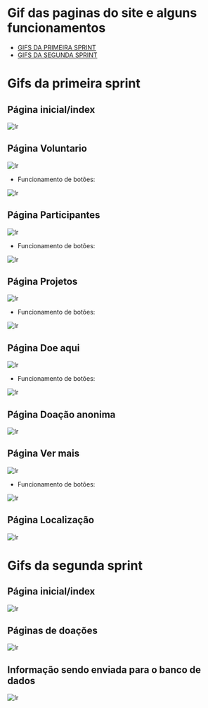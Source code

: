# Gif das paginas do site e alguns funcionamentos

- [GIFS DA PRIMEIRA SPRINT](#Gifs-da-primeira-sprint)
- [GIFS DA SEGUNDA SPRINT](#Gifs-da-segunda-sprint)

# Gifs da primeira sprint

## Página inicial/index


![Ir](https://github.com/Iridium-FATEC/PI-IRIDIUM/blob/main/Projeto/P%C3%A1ginas_gifs/pagina%20inicial.gif)


## Página Voluntario


![Ir](https://github.com/Iridium-FATEC/PI-IRIDIUM/blob/main/Projeto/P%C3%A1ginas_gifs/P%C3%A1gina%20voluntarios.gif)


- Funcionamento de botões:


![Ir](https://github.com/Iridium-FATEC/PI-IRIDIUM/blob/main/Projeto/P%C3%A1ginas_gifs/bot%C3%B5es%20voluntario%20e%20voltar.gif)


## Página Participantes


![Ir](https://github.com/Iridium-FATEC/PI-IRIDIUM/blob/main/Projeto/P%C3%A1ginas_gifs/pagina%20participantes.gif)


- Funcionamento de botões:


![Ir](https://github.com/Iridium-FATEC/PI-IRIDIUM/blob/main/Projeto/P%C3%A1ginas_gifs/botoes%20de%20participante%20e%20voltar.gif)


## Página Projetos


![Ir](https://github.com/Iridium-FATEC/PI-IRIDIUM/blob/main/Projeto/P%C3%A1ginas_gifs/projetos.gif)


- Funcionamento de botões:


![Ir](https://github.com/Iridium-FATEC/PI-IRIDIUM/blob/main/Projeto/P%C3%A1ginas_gifs/bot%C3%B5es%20de%20projeto%20e%20voltar.gif)


## Página Doe aqui


![Ir](https://github.com/Iridium-FATEC/PI-IRIDIUM/blob/main/Projeto/P%C3%A1ginas_gifs/P%C3%A1gina%20Doa%C3%A7%C3%B5es.gif)


- Funcionamento de botões:


![Ir](https://github.com/Iridium-FATEC/PI-IRIDIUM/blob/main/Projeto/P%C3%A1ginas_gifs/Bot%C3%B5es%20do%20doa%C3%A7%C3%B5es%20e%20voltar.gif)


## Página Doação anonima


![Ir](https://github.com/Iridium-FATEC/PI-IRIDIUM/blob/main/Projeto/P%C3%A1ginas_gifs/P%C3%A1gina%20doa%C3%A7%C3%B5es%20anonima.gif)


## Página Ver mais


![Ir](https://github.com/Iridium-FATEC/PI-IRIDIUM/blob/main/Projeto/P%C3%A1ginas_gifs/ver%20mais.png)


- Funcionamento de botões:


![Ir](https://github.com/Iridium-FATEC/PI-IRIDIUM/blob/main/Projeto/P%C3%A1ginas_gifs/bot%C3%B5es%20ver%20mais%20e%20voltar.gif)


## Página Localização


![Ir](https://github.com/Iridium-FATEC/PI-IRIDIUM/blob/main/Projeto/P%C3%A1ginas_gifs/localiza%C3%A7%C3%A3o.gif)







# Gifs da segunda sprint


## Página inicial/index


![Ir](https://github.com/Iridium-FATEC/PI-IRIDIUM/blob/main/Projeto/P%C3%A1ginas_gifs/index%20sprint%202.gif)


## Páginas de doações


![Ir](https://github.com/Iridium-FATEC/PI-IRIDIUM/blob/main/Projeto/P%C3%A1ginas_gifs/Paginas%20de%20doa%C3%A7%C3%B5es%20sprint%202.gif)


## Informação sendo enviada para o banco de dados

![Ir](https://github.com/Iridium-FATEC/PI-IRIDIUM/blob/main/Projeto/P%C3%A1ginas_gifs/info%20pro%20banco.gif)

